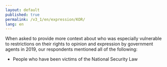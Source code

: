 ```yaml
---
layout: default
published: true
permalink: /v3_1/en/expression/KOR/
lang: en
---
```


When asked to provide more context about who was especially vulnerable to restrictions on their rights to opinion and expression by government agents in 2019, our respondents mentioned all of the following:

- People who have been victims of the National Security Law
